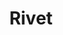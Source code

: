 ---
title: Rivet
description: Rivet is Indiana University’s design system. A collection of code and visual assets used to create patterns across software titles, Rivet makes it easier to build and maintain consistent user interfaces projects.
sections:
  -
    image: "http://www.fillmurray.com/g/800/800"
    title: "Why did we build Rivet?"
    teaser: "We recognized that the lack of standard design patterns in software development led to disjointed user experiences. A design system contains assets developers can use to create patterns across software titles. It also gathers input from designers and developers university-wide to solve problems and suggest solutions. Rivet’s single source of assets makes it easier to work on and maintain projects."
  -
    image: "http://www.fillmurray.com/g/400/400"
    title: "Who supports Rivet?"
    teaser: "IU’s User Experience office is home to Rivet’s support team. They’re working to respond and quickly adapt Rivet as the IT landscape evolves. The Rivet team knows developers need guidance and support, and they’re making sure to meet those needs."
  -
    image: "http://www.fillmurray.com/g/400/400"
    title: "What is our development process?"
    teaser: "A design system is always evolving, and we welcome collaboration with designers and developers to make Rivet even better. Proposals for content or design changes can be submitted as Github issues, then reviewed based on usability, flexibility, accessibility, visual design, and content."
---
